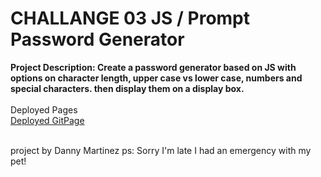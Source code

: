 <h1>CHALLANGE 03 JS / Prompt Password Generator</h1>
<b>Project Description: 
Create a password generator based on JS with options on character length, upper case vs lower case, numbers and special characters. then display them on a display box.</b>
<br><Br>
Deployed Pages<Br>
<a href="https://github.com/DannyAe/ch03-js-password-generator">Deployed GitPage</a>
<Br><br>

project by Danny Martinez
ps: Sorry I'm late I had an emergency with my pet! 


